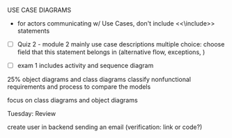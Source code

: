 USE CASE DIAGRAMS
- for actors communicating w/ Use Cases, don't include <<\include>> statements

- [ ] Quiz 2 - module 2 mainly use case descriptions multiple choice: choose field that this statement belongs in (alternative flow, exceptions, )
- [ ] exam 1 includes activity and sequence diagram


25% object diagrams and class diagrams
classify nonfunctional requirements
and process to compare the models

focus on class diagrams and object diagrams

Tuesday: Review 



create user in backend
sending an email (verification: link or code?)

